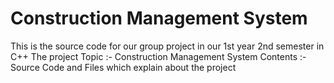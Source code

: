 # Construction Management System

This is the source code for our group project in our 1st year 2nd semester in C++
The project Topic :- Construction Management System
Contents :- Source Code and Files which explain about the project
